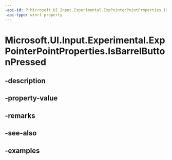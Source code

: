 ```yaml
---
-api-id: P:Microsoft.UI.Input.Experimental.ExpPointerPointProperties.IsBarrelButtonPressed
-api-type: winrt property
---
```


# Microsoft.UI.Input.Experimental.ExpPointerPointProperties.IsBarrelButtonPressed

<!--
public bool IsBarrelButtonPressed { get; }
-->


## -description

## -property-value

## -remarks

## -see-also

## -examples


